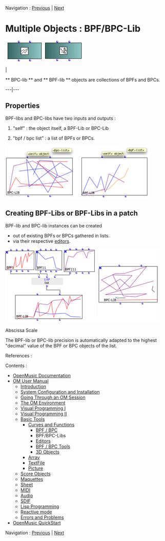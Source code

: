 
Navigation : [Previous](BPF-BPC "page précédente\(BPF / BPC\)") |
[Next](BPFEditors "Next\(Editors\)")

# Multiple Objects : BPF/BPC-Lib

![](../res/libboxes.png)

|

** BPC-lib ** and  ** BPF-lib ** objects are collections of BPFs and BPCs.  
  
---|---  
  
## Properties

BPF-libs and BPC-libs have two inputs and outputs :

  1. "self" : the object itself, a BPF-Lib or BPC-Lib

  2. "bpf / bpc list" : a list of BPFs or BPCs.

![](../res/bpflibslots.png)

## Creating BPF-Libs or BPF-Libs in a patch

BPF-lib and  BPC-lib instances can be created

  * out of existing BPFs or BPCs gathered in lists.
  * via their respective [editors](BPFEditors).

![](../res/makebpflib.png)

Abscissa Scale

The  BPF-lib or  BPC-lib precision is automatically adapted to the highest
"decimal" value of the BPF or BPC objects of the list.

References :

Contents :

  * [OpenMusic Documentation](OM-Documentation)
  * [OM User Manual](OM-User-Manual)
    * [Introduction](00-Contents)
    * [System Configuration and Installation](Installation)
    * [Going Through an OM Session](Goingthrough)
    * [The OM Environment](Environment)
    * [Visual Programming I](BasicVisualProgramming)
    * [Visual Programming II](AdvancedVisualProgramming)
    * [Basic Tools](BasicObjects)
      * [Curves and Functions](CurvesAndFunctions)
        * [BPF / BPC](BPF-BPC)
        * BPF/BPC-Libs
        * [Editors](BPFEditors)
        * [BPF / BPC Tools](Tools)
        * [3D Objects](3D)
      * [Array](ClassArray)
      * [TextFile](textfile)
      * [Picture](Picture)
    * [Score Objects](ScoreObjects)
    * [Maquettes](Maquettes)
    * [Sheet](Sheet)
    * [MIDI](MIDI)
    * [Audio](Audio)
    * [SDIF](SDIF)
    * [Lisp Programming](Lisp)
    * [Reactive mode](Reactive)
    * [Errors and Problems](errors)
  * [OpenMusic QuickStart](QuickStart-Chapters)

Navigation : [Previous](BPF-BPC "page précédente\(BPF / BPC\)") |
[Next](BPFEditors "Next\(Editors\)")

